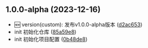 ## 1.0.0-alpha (2023-12-16)

* :new: version(custom): 发布v1.0.0-alpha版本 ([d2ac653](https://gitee.com/nongyehong/hu-la-im/commits/d2ac653))
* init 初始化仓库 ([85a59e8](https://gitee.com/nongyehong/hu-la-im/commits/85a59e8))
* init 初始化项目配置 ([0b48de8](https://gitee.com/nongyehong/hu-la-im/commits/0b48de8))



